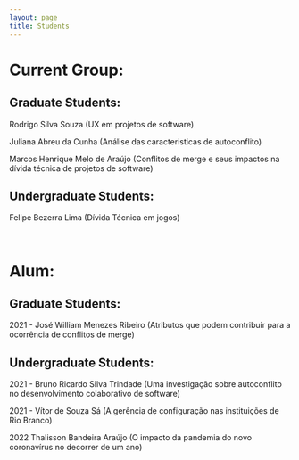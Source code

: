 ```yaml
---
layout: page
title: Students
---
```



<h1>Current Group:</h1>

<h2>Graduate Students:</h2>

<p>Rodrigo Silva Souza (UX em projetos de software)</p>

<p>Juliana Abreu da Cunha (Análise das caracteristicas de autoconflito)</p>

<p>Marcos Henrique Melo de Araújo (Conflitos de merge e seus impactos na dívida técnica de projetos de software)</p>

<h2>Undergraduate Students:</h2>

<p> Felipe Bezerra Lima (Dívida Técnica em jogos)</p>

<p><br></p>

<h1>Alum:</h1>

<h2>Graduate Students:</h2>

<p>2021 - José William Menezes Ribeiro (Atributos  que  podem  contribuir  para  a ocorrência de conflitos de merge)</p>

<h2>Undergraduate Students:</h2>

<p>2021 - Bruno Ricardo Silva Trindade (Uma investigação sobre autoconflito no desenvolvimento colaborativo de software)</p>

<p>2021 - Vítor de Souza Sá (A gerência de configuração nas instituições de Rio Branco)</p>

<p>2022 Thalisson Bandeira Araújo (O impacto da pandemia do novo coronavírus no decorrer de um ano)</p>
